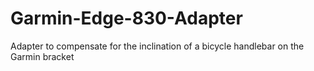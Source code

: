 # Garmin-Edge-830-Adapter
Adapter to compensate for the inclination of a bicycle handlebar on the Garmin bracket

